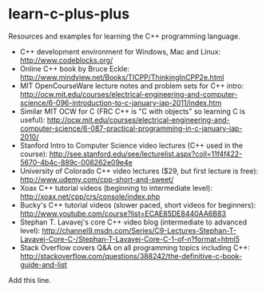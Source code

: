 learn-c-plus-plus
=================

Resources and examples for learning the C++ programming language.

* C++ development environment for Windows, Mac and Linux: http://www.codeblocks.org/
* Online C++ book by Bruce Eckle: http://www.mindview.net/Books/TICPP/ThinkingInCPP2e.html
* MIT OpenCourseWare lecture notes and problem sets for C++ intro: http://ocw.mit.edu/courses/electrical-engineering-and-computer-science/6-096-introduction-to-c-january-iap-2011/index.htm
* Similar MIT OCW for C (FRC C++ is "C with objects" so learning C is useful): http://ocw.mit.edu/courses/electrical-engineering-and-computer-science/6-087-practical-programming-in-c-january-iap-2010/
* Stanford Intro to Computer Science video lectures (C++ used in the course): http://see.stanford.edu/see/lecturelist.aspx?coll=11f4f422-5670-4b4c-889c-008262e09e4e
* University of Colorado C++ video lectures ($29, but first lecture is free): http://www.udemy.com/cpp-short-and-sweet/
* Xoax C++ tutorial videos (beginning to intermediate level): http://xoax.net/cpp/crs/console/index.php
* Bucky's C++ tutorial videos (slower paced, short videos for beginners): http://www.youtube.com/course?list=ECAE85DE8440AA6B83
* Stephan T. Lavavej's core C++ video blog (intermediate to advanced level): http://channel9.msdn.com/Series/C9-Lectures-Stephan-T-Lavavej-Core-C-/Stephan-T-Lavavej-Core-C-1-of-n?format=html5
* Stack Overflow covers Q&A on all programming topics including C++: http://stackoverflow.com/questions/388242/the-definitive-c-book-guide-and-list

Add this line.
